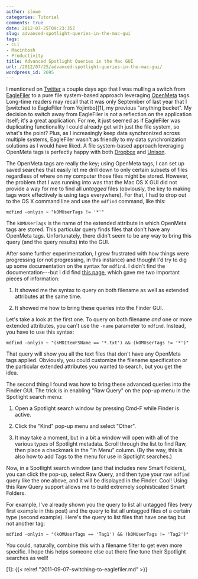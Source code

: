 ```yaml
---
author: slowe
categories: Tutorial
comments: true
date: 2012-07-25T09:23:35Z
slug: advanced-spotlight-queries-in-the-mac-gui
tags:
- CLI
- Macintosh
- Productivity
title: Advanced Spotlight Queries in the Mac GUI
url: /2012/07/25/advanced-spotlight-queries-in-the-mac-gui/
wordpress_id: 2695
---
```


I mentioned on [Twitter](http://twitter.com/scott_lowe) a couple days ago that I was mulling a switch from [EagleFiler](http://c-command.com/eaglefiler/) to a pure file system-based approach leveraging [OpenMeta](https://code.google.com/p/openmeta/) tags. Long-time readers may recall that it was only September of last year that I [switched to EagleFiler from Yojimbo][1], my previous "anything bucket". My decision to switch away from EagleFiler is not a reflection on the application itself; it's a great application. For me, it just seemed as if EagleFiler was duplicating functionality I could already get with just the file system, so what's the point? Plus, as I increasingly keep data synchronized across multiple systems, EagleFiler wasn't as friendly to my data synchronization solutions as I would have liked. A file system-based approach leveraging OpenMeta tags is perfectly happy with both [Dropbox](http://www.dropbox.com) and [Unison](http://www.cis.upenn.edu/~bcpierce/unison/).

The OpenMeta tags are really the key; using OpenMeta tags, I can set up saved searches that easily let me drill down to only certain subsets of files regardless of where on my computer those files might be stored. However, the problem that I was running into was that the Mac OS X GUI did not provide a way for me to find all _untagged_ files (obviously, the key to making tags work effectively is using tags everywhere). For that, I had to drop out to the OS X command line and use the `mdfind` command, like this:

    mdfind -onlyin ~ "kOMUserTags != '*'"

The `kOMUserTags` is the name of the extended attribute in which OpenMeta tags are stored. This particular query finds files that don't have any OpenMeta tags. Unfortunately, there didn't seem to be any way to bring this query (and the query results) into the GUI.

After some further experimentation, I grew frustrated with how things were progressing (or not progressing, in this instance) and thought I'd try to dig up some documentation on the syntax for `mdfind`. I didn't find the documentation---but I did find [this page](http://hints.macworld.com/article.php?story=20050427030707455), which gave me two important pieces of information:

1. It showed me the syntax to query on both filename as well as extended attributes at the same time.

2. It showed me how to bring these queries into the Finder GUI.

Let's take a look at the first one. To query on both filename _and_ one or more extended attributes, you can't use the `-name` parameter to `mdfind`. Instead, you have to use this syntax:

    mdfind -onlyin ~ "(kMDItemFSName == '*.txt') && (kOMUserTags != '*')"

That query will show you all the text files that don't have any OpenMeta tags applied. Obviously, you could customize the filename specification or the particular extended attributes you wanted to search, but you get the idea.

The second thing I found was how to bring these advanced queries into the Finder GUI. The trick is in enabling "Raw Query" on the pop-up menu in the Spotlight search menu:

1. Open a Spotlight search window by pressing Cmd-F while Finder is active.

2. Click the "Kind" pop-up menu and select "Other".

3. It may take a moment, but in a bit a window will open with all of the various types of Spotlight metadata. Scroll through the list to find Raw, then place a checkmark in the "In Menu" column. (By the way, this is also how to add Tags to the menu for use in Spotlight searches.)

Now, in a Spotlight search window (and that includes new Smart Folders), you can click the pop-up, select Raw Query, and then type your raw `mdfind` query like the one above, and it will be displayed in the Finder. Cool! Using this Raw Query support allows me to build extremely sophisticated Smart Folders.

For example, I've already shown you the query to list all untagged files (very first example in this post) and the query to list all untagged files of a certain type (second example). Here's the query to list files that have one tag but not another tag:

    mdfind -onlyin ~ "(kOMUserTags == 'Tag1') && (kOMUserTags != 'Tag2')"

You could, naturally, combine this with a filename filter to get even more specific. I hope this helps someone else out there fine tune their Spotlight searches as well!

[1]: {{< relref "2011-09-07-switching-to-eaglefiler.md" >}}
